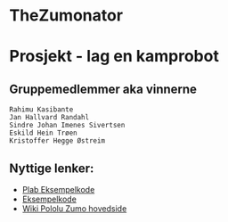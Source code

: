 # TheZumonator
# Prosjekt - lag en kamprobot
##  Gruppemedlemmer aka vinnerne

    Rahimu Kasibante
    Jan Hallvard Randahl
    Sindre Johan Imenes Sivertsen
    Eskild Hein Trøen
    Kristoffer Hegge Østreim


## Nyttige lenker:
* [Plab Eksempelkode](https://github.com/IDI-PLab/plab-library/tree/master/PLabExamples/examples/14.Zumo)
* [Eksempelkode](https://github.com/pololu/zumo-shield)
* [Wiki Pololu Zumo hovedside](https://www.ntnu.no/wiki/display/plab/4.+Pololu+Zumo+Robot)
